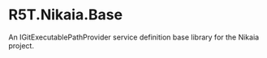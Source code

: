 # R5T.Nikaia.Base
An IGitExecutablePathProvider service definition base library for the Nikaia project.
